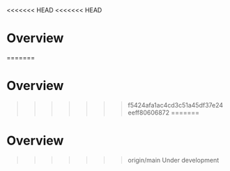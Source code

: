 <<<<<<< HEAD
<<<<<<< HEAD
# Overview

=======
# Overview

>>>>>>> f5424afa1ac4cd3c51a45df37e24eeff80606872
=======
# Overview

>>>>>>> origin/main
Under development
